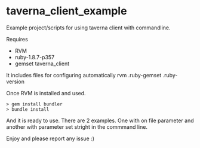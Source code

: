 taverna_client_example
======================

Example project/scripts for using taverna client with commandline.

Requires

* RVM
* ruby-1.8.7-p357
* gemset taverna_client

It includes files for configuring automatically rvm
.ruby-gemset
.ruby-version

Once RVM is installed and used.

```
> gem install bundler
> bundle install
```

And it is ready to use. There are 2 examples. One with on file parameter and another with parameter set stright in the commmand line.

Enjoy and please report any issue :)

